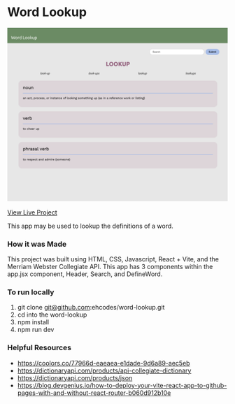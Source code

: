 # Word Lookup

![start screen image](/src/assets/readmeImgs/wl_home.png)

[View Live Project](https://engridhernandez.com/word-lookup/)

This app may be used to lookup the definitions of a word.

### How it was Made
This project was built using HTML, CSS, Javascript, React + Vite, and the Merriam Webster Collegiate API. This app has 3 components within the app.jsx component, Header, Search, and DefineWord.


### To run locally
1. git clone git@github.com:ehcodes/word-lookup.git
2. cd into the word-lookup
3. npm install
4. npm run dev

### Helpful Resources
* https://coolors.co/77966d-eaeaea-e1dade-9d6a89-aec5eb
* https://dictionaryapi.com/products/api-collegiate-dictionary
* https://dictionaryapi.com/products/json
* https://blog.devgenius.io/how-to-deploy-your-vite-react-app-to-github-pages-with-and-without-react-router-b060d912b10e